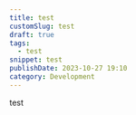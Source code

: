 ```yaml
---
title: test
customSlug: test
draft: true
tags:
  - test
snippet: test
publishDate: 2023-10-27 19:10
category: Development
---
```

test